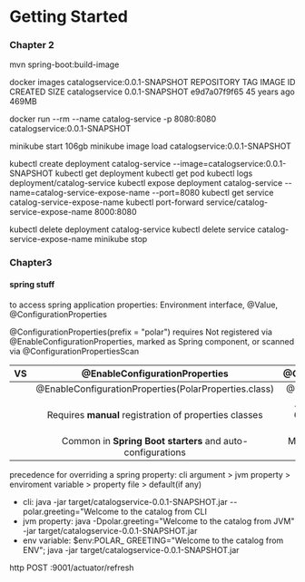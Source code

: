 # Getting Started

### Chapter 2
mvn spring-boot:build-image

docker images catalogservice:0.0.1-SNAPSHOT
REPOSITORY       TAG              IMAGE ID       CREATED        SIZE
catalogservice   0.0.1-SNAPSHOT   e9d7a07f9f65   45 years ago   469MB

docker run --rm --name catalog-service -p 8080:8080 catalogservice:0.0.1-SNAPSHOT

minikube start
106gb
minikube image load catalogservice:0.0.1-SNAPSHOT

kubectl create deployment catalog-service --image=catalogservice:0.0.1-SNAPSHOT
kubectl get deployment
kubectl get pod
kubectl logs deployment/catalog-service
kubectl expose deployment catalog-service --name=catalog-service-expose-name --port=8080
kubectl get service catalog-service-expose-name
kubectl port-forward service/catalog-service-expose-name 8000:8080

kubectl delete deployment catalog-service
kubectl delete service catalog-service-expose-name
minikube stop


### Chapter3
#### spring stuff
to access spring application properties:
Environment interface, @Value, @ConfigurationProperties

@ConfigurationProperties(prefix = "polar") requires Not registered via @EnableConfigurationProperties, marked as Spring component, or scanned via @ConfigurationPropertiesScan

| VS |                @EnableConfigurationProperties                |                     @ConfigurationPropertiesScan                     |     
|----|:------------------------------------------------------------:|:--------------------------------------------------------------------:|
|    |    @EnableConfigurationProperties(PolarProperties.class)     |                     @ConfigurationPropertiesScan                     |
|    |    Requires **manual** registration of properties classes    | **Automatically** scans for all **@ConfigurationProperties** classes |
|    |  Common in **Spring Boot starters** and auto-configurations  |              More common in **application-level code**               |

precedence for overriding a spring property:
cli argument > jvm property > enviroment variable > property file > default(if any)
 - cli: java -jar target/catalogservice-0.0.1-SNAPSHOT.jar --polar.greeting="Welcome to the catalog from CLI
 - jvm property:  java -Dpolar.greeting="Welcome to the catalog from JVM" -jar target/catalogservice-0.0.1-SNAPSHOT.jar
 - env variable: $env:POLAR_ GREETING="Welcome to the catalog from ENV"; java -jar target/catalogservice-0.0.1-SNAPSHOT.jar

http POST :9001/actuator/refresh